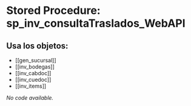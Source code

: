 # Stored Procedure: sp_inv_consultaTraslados_WebAPI

## Usa los objetos:
- [[gen_sucursal]]
- [[inv_bodegas]]
- [[inv_cabdoc]]
- [[inv_cuedoc]]
- [[inv_items]]

*No code available.*

